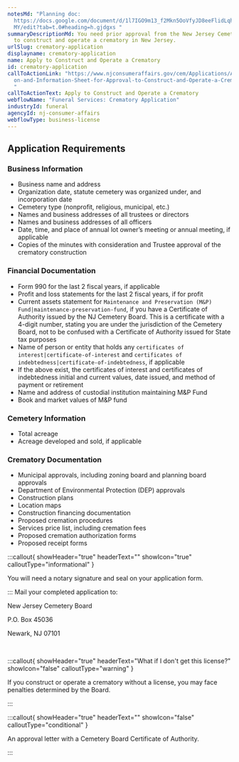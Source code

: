 ```yaml
---
notesMd: "Planning doc:
  https://docs.google.com/document/d/1l7IGO9m13_f2Mkn5OoVfyJD8eeFlidLqhCFQuRQoW\
  MY/edit?tab=t.0#heading=h.gjdgxs "
summaryDescriptionMd: You need prior approval from the New Jersey Cemetery Board
  to construct and operate a crematory in New Jersey.
urlSlug: crematory-application
displayname: crematory-application
name: Apply to Construct and Operate a Crematory
id: crematory-application
callToActionLink: "https://www.njconsumeraffairs.gov/cem/Applications/Applicati\
  on-and-Information-Sheet-for-Approval-to-Construct-and-Operate-a-Crematory.pdf
  "
callToActionText: Apply to Construct and Operate a Crematory
webflowName: "Funeral Services: Crematory Application"
industryId: funeral
agencyId: nj-consumer-affairs
webflowType: business-license
---
```

## Application Requirements

### Business Information

* Business name and address
* Organization date, statute cemetery was organized under, and incorporation date
* Cemetery type (nonprofit, religious, municipal, etc.)
* Names and business addresses of all trustees or directors
* Names and business addresses of all officers
* Date, time, and place of annual lot owner’s meeting or annual meeting, if applicable
* Copies of the minutes with consideration and Trustee approval of the crematory construction

### Financial Documentation

* Form 990 for the last 2 fiscal years, if applicable
* Profit and loss statements for the last 2 fiscal years, if for profit
* Current assets statement for `Maintenance and Preservation (M&P) Fund|maintenance-preservation-fund`, if you have a Certificate of Authority issued by the NJ Cemetery Board. This is a certificate with a 4-digit number, stating you are under the jurisdiction of the Cemetery Board, not to be confused with a Certificate of Authority issued for State tax purposes
* Name of person or entity that holds any `certificates of interest|certificate-of-interest` and `certificates of indebtedness|certificate-of-indebtedness`, if applicable
* If the above exist, the certificates of interest and certificates of indebtedness initial and current values, date issued, and method of payment or retirement
* Name and address of custodial institution maintaining M&P Fund
* Book and market values of M&P fund

### Cemetery Information

* Total acreage
* Acreage developed and sold, if applicable

### Crematory Documentation

* Municipal approvals, including zoning board and planning board approvals
* Department of Environmental Protection (DEP) approvals
* Construction plans
* Location maps
* Construction financing documentation
* Proposed cremation procedures
* Services price list, including cremation fees
* Proposed cremation authorization forms
* Proposed receipt forms

:::callout{ showHeader="true" headerText="" showIcon="true" calloutType="informational" }

You will need a notary signature and seal on your application form.

:::
Mail your completed application to: 

New Jersey Cemetery Board
&nbsp;

P.O. Box 45036
&nbsp;

Newark, NJ 07101

&nbsp;

:::callout{ showHeader="true" headerText="What if I don't get this license?" showIcon="false" calloutType="warning" }

If you construct or operate a crematory without a license, you may face penalties determined by the Board.

:::

:::callout{ showHeader="true" headerText="" showIcon="false" calloutType="conditional" }

An approval letter with a Cemetery Board Certificate of Authority.

:::